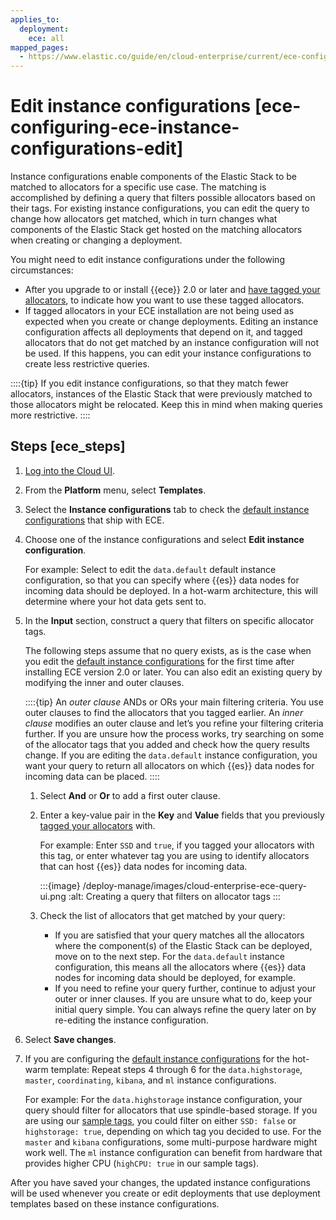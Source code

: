 ```yaml
---
applies_to:
  deployment:
    ece: all
mapped_pages:
  - https://www.elastic.co/guide/en/cloud-enterprise/current/ece-configuring-ece-instance-configurations-edit.html
---
```


# Edit instance configurations [ece-configuring-ece-instance-configurations-edit]

Instance configurations enable components of the Elastic Stack to be matched to allocators for a specific use case. The matching is accomplished by defining a query that filters possible allocators based on their tags. For existing instance configurations, you can edit the query to change how allocators get matched, which in turn changes what components of the Elastic Stack get hosted on the matching allocators when creating or changing a deployment.

You might need to edit instance configurations under the following circumstances:

* After you upgrade to or install {{ece}} 2.0 or later and [have tagged your allocators](ece-configuring-ece-tag-allocators.md), to indicate how you want to use these tagged allocators.
* If tagged allocators in your ECE installation are not being used as expected when you create or change deployments. Editing an instance configuration affects all deployments that depend on it, and tagged allocators that do not get matched by an instance configuration will not be used. If this happens, you can edit your instance configurations to create less restrictive queries.

::::{tip}
If you edit instance configurations, so that they match fewer allocators, instances of the Elastic Stack that were previously matched to those allocators might be relocated. Keep this in mind when making queries more restrictive.
::::

## Steps [ece_steps]

1. [Log into the Cloud UI](log-into-cloud-ui.md).
2. From the **Platform** menu, select **Templates**.
3. Select the **Instance configurations** tab to check the [default instance configurations](./ece-configuring-ece-instance-configurations-default.md) that ship with ECE.
4. Choose one of the instance configurations and select **Edit instance configuration**.

    For example: Select to edit the `data.default` default instance configuration, so that you can specify where {{es}} data nodes for incoming data should be deployed. In a hot-warm architecture, this will determine where your hot data gets sent to.

5. In the **Input** section, construct a query that filters on specific allocator tags.

    The following steps assume that no query exists, as is the case when you edit the [default instance configurations](./ece-configuring-ece-instance-configurations-default.md) for the first time after installing ECE version 2.0 or later. You can also edit an existing query by modifying the inner and outer clauses.

    ::::{tip}
    An *outer clause* ANDs or ORs your main filtering criteria. You use outer clauses to find the allocators that you tagged earlier. An *inner clause* modifies an outer clause and let’s you refine your filtering criteria further. If you are unsure how the process works, try searching on some of the allocator tags that you added and check how the query results change. If you are editing the `data.default` instance configuration, you want your query to return all allocators on which {{es}} data nodes for incoming data can be placed.
    ::::


    1. Select **And** or **Or** to add a first outer clause.
    2. Enter a key-value pair in the **Key** and **Value** fields that you previously [tagged your allocators](ece-configuring-ece-tag-allocators.md) with.

        For example: Enter `SSD` and `true`, if you tagged your allocators with this tag, or enter whatever tag you are using to identify allocators that can host {{es}} data nodes for incoming data.

        :::{image} /deploy-manage/images/cloud-enterprise-ece-query-ui.png
        :alt: Creating a query that filters on allocator tags
        :::

    3. Check the list of allocators that get matched by your query:

        * If you are satisfied that your query matches all the allocators where the component(s) of the Elastic Stack can be deployed, move on to the next step. For the `data.default` instance configuration, this means all the allocators where {{es}} data nodes for incoming data should be deployed, for example.
        * If you need to refine your query further, continue to adjust your outer or inner clauses. If you are unsure what to do, keep your initial query simple. You can always refine the query later on by re-editing the instance configuration.

6. Select **Save changes**.
7. If you are configuring the [default instance configurations](./ece-configuring-ece-instance-configurations-default.md) for the hot-warm template: Repeat steps 4 through 6 for the `data.highstorage`, `master`, `coordinating`, `kibana`, and `ml` instance configurations.

    For example: For the `data.highstorage` instance configuration, your query should filter for allocators that use spindle-based storage. If you are using our [sample tags](ece-configuring-ece-tag-allocators.md#allocator-sample-tags), you could filter on either `SSD: false` or `highstorage: true`, depending on which tag you decided to use. For the `master` and `kibana` configurations, some multi-purpose hardware might work well. The `ml` instance configuration can benefit from hardware that provides higher CPU (`highCPU: true` in our sample tags).


After you have saved your changes, the updated instance configurations will be used whenever you create or edit deployments that use deployment templates based on these instance configurations.

